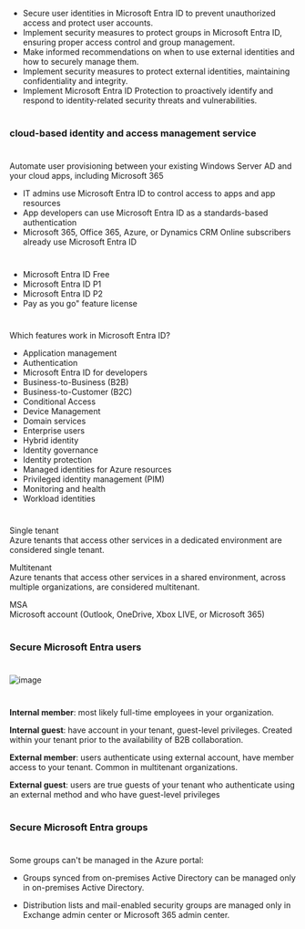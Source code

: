 - Secure user identities in Microsoft Entra ID to prevent unauthorized access and protect user accounts.
- Implement security measures to protect groups in Microsoft Entra ID, ensuring proper access control and group management.
- Make informed recommendations on when to use external identities and how to securely manage them.
- Implement security measures to protect external identities, maintaining confidentiality and integrity.
- Implement Microsoft Entra ID Protection to proactively identify and respond to identity-related security threats and vulnerabilities.

#

#

### cloud-based identity and access management service

#

#

Automate user provisioning between your existing Windows Server AD and your cloud apps, including Microsoft 365

- IT admins use Microsoft Entra ID to control access to apps and app resources
- App developers can use Microsoft Entra ID as a standards-based authentication
- Microsoft 365, Office 365, Azure, or Dynamics CRM Online subscribers already use Microsoft Entra ID

#

#

- Microsoft Entra ID Free
- Microsoft Entra ID P1
- Microsoft Entra ID P2
- Pay as you go" feature license



#

#

Which features work in Microsoft Entra ID?

- Application management
- Authentication
- Microsoft Entra ID for developers
- Business-to-Business (B2B)
- Business-to-Customer (B2C)
- Conditional Access
- Device Management
- Domain services
- Enterprise users
- Hybrid identity
- Identity governance
- Identity protection
- Managed identities for Azure resources
- Privileged identity management (PIM)
- Monitoring and health	
- Workload identities	

#

#

Single tenant\
Azure tenants that access other services in a dedicated environment are considered single tenant.

Multitenant\
Azure tenants that access other services in a shared environment, across multiple organizations, are considered multitenant.

MSA\
Microsoft account (Outlook, OneDrive, Xbox LIVE, or Microsoft 365)


#

#

#

### Secure Microsoft Entra users

#

#

![image](https://github.com/user-attachments/assets/aab87c69-bc5a-45ff-938f-eff5e1943f4b)



#

#

**Internal member**: most likely full-time employees in your organization.

**Internal guest**: have account in your tenant, guest-level privileges. Created within your tenant prior to the availability of B2B collaboration.

**External member**: users authenticate using external account, have member access to your tenant. Common in multitenant organizations.

**External guest**: users are true guests of your tenant who authenticate using an external method and who have guest-level privileges

#

#

### Secure Microsoft Entra groups

#

#

Some groups can't be managed in the Azure portal:

- Groups synced from on-premises Active Directory can be managed only in on-premises Active Directory.


- Distribution lists and mail-enabled security groups are managed only in Exchange admin center or Microsoft 365 admin center.



